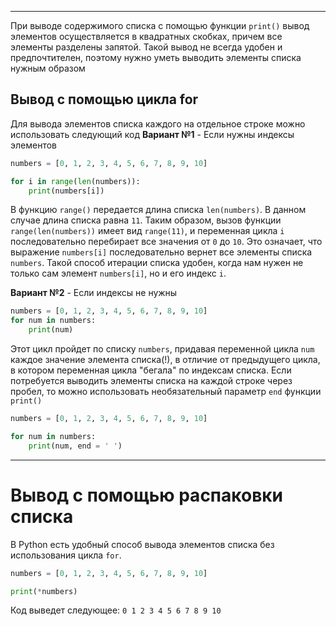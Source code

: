 ___
При выводе содержимого списка с помощью функции `print()` вывод элементов осуществляется в квадратных скобках, причем все элементы разделены запятой. Такой вывод не всегда удобен и предпочтителен, поэтому нужно уметь выводить элементы списка нужным образом
## Вывод с помощью цикла for
Для вывода элементов списка каждого на отдельное строке можно использовать следующий код
**Вариант №1** - Если нужны индексы элементов
```python
numbers = [0, 1, 2, 3, 4, 5, 6, 7, 8, 9, 10]

for i in range(len(numbers)):
	print(numbers[i])
```
В функцию `range()` передается длина списка `len(numbers)`. В данном случае длина списка равна `11`. Таким образом, вызов функции `range(len(numbers))` имеет вид `range(11)`, и переменная цикла `i` последовательно перебирает все значения от `0` до `10`. Это означает, что выражение `numbers[i]` последовательно вернет все элементы списка `numbers`.  Такой способ итерации списка удобен, когда нам нужен не только сам элемент `numbers[i]`, но и его индекс `i`.

**Вариант №2** - Если индексы не нужны
```python
numbers = [0, 1, 2, 3, 4, 5, 6, 7, 8, 9, 10]
for num in numbers:
	print(num)
```
Этот цикл пройдет по списку `numbers`, придавая переменной цикла `num` каждое значение элемента списка(!), в отличие от предыдущего цикла, в котором переменная цикла "бегала" по индексам списка.
Если потребуется выводить элементы списка на каждой строке через пробел, то можно использовать необязательный параметр `end` функции `print()`
```python
numbers = [0, 1, 2, 3, 4, 5, 6, 7, 8, 9, 10]

for num in numbers:
	print(num, end = ' ')
```
___
# Вывод с помощью распаковки списка
В Python есть удобный способ вывода элементов списка без использования цикла `for`.
```python
numbers = [0, 1, 2, 3, 4, 5, 6, 7, 8, 9, 10]

print(*numbers)
```
Код выведет следующее: `0 1 2 3 4 5 6 7 8 9 10`

